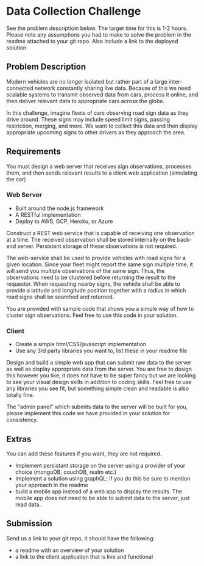 # Data Collection Challenge

See the problem descriptioin below. The target time for this is 1-2 hours. Please note any assumptions you had to make to solve the problem in the readme attached to your git repo. Also include a link to the deployed solution.

## Problem Description

Modern vehicles are no longer isolated but rather part of a large inter-connected network constantly sharing live data. Because of this we need scalable systems to transmit observed data from cars, process it online, and then deliver relevant data to appropriate cars across the globe.

In this challenge, imagine fleets of cars observing road sign data as they drive around. These signs may include speed limit signs, passing restriction, merging, and more. We want to collect this data and then display appropriate upcoming signs to other drivers as they approach the area.

## Requirements

You must design a web server that receives sign observations, processes them, and then sends relevant results to a client web application (simulating the car)

### Web Server

- Built around the node.js framework
- A RESTful implementation
- Deploy to AWS, GCP, Heroku, or Azure

Construct a REST web service that is capable of receiving one observation at a time. The received observation shall be stored internally on the back-end server. Persistent storage of these observations is not required.

The web-service shall be used to provide vehicles with road signs for a given location. Since your fleet might report the same sign multiple time, it will send you multiple observations of the same sign. Thus, the observations need to be clustered before returning the result to the requestor. When requesting nearby signs, the vehicle shall be able to provide a latitude and longitude position together with a radius in which road signs shall be searched and returned.

You are provided with sample code that shows you a simple way of how to cluster sign observations. Feel free to use this code in your solution.

### Client

- Create a simple html/CSS/javascript implementation
- Use any 3rd party libraries you want to, list these in your readme file

Design and build a simple web app that can submit raw data to the server as well as display appropriate data from the server. You are free to design this however you like, it does not have to be super fancy but we are looking to see your visual design skills in addition to coding skills. Feel free to use any libraries you see fit, but something simple clean and readable is also totally fine.

The "admin panel" which submits data to the server will be built for you, please implement this code we have provided in your solution for consistency.

## Extras

You can add these features if you want, they are not required.

- Implement persistant storage on the server using a provider of your choice (mongoDB, couchDB, realm etc.)
- Implement a solution using graphQL; if you do this be sure to mention your approach in the readme
- build a mobile app instead of a web app to display the results. The mobile app does not need to be able to submit data to the server, just read data.

## Submission

Send us a link to your git repo, it should have the following:

- a readme with an overview of your solution
- a link to the client application that is live and functional
